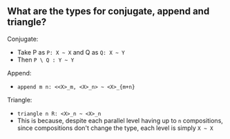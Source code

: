 ## What are the types for conjugate, append and triangle?
Conjugate:
- Take P as `P: X ~ X` and Q as `Q: X ~ Y`
- Then `P \ Q : Y ~ Y`

Append:
- `append m n: <<X>_m, <X>_n> ~ <X>_{m+n}`

Triangle:
- `triangle n R: <X>_n ~ <X>_n`
- This is because, despite each parallel level having up to `n` compositions, since compositions don't change the type, each level is simply `X ~ X`
